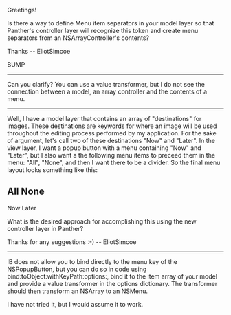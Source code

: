 Greetings!

Is there a way to define Menu item separators in your model layer so that Panther's controller layer will recognize this token and create menu separators from an NSArrayController's contents?

Thanks
-- EliotSimcoe

BUMP

----

Can you clarify? You can use a value transformer, but I do not see the connection between a model, an array controller and the contents of a menu.

----

Well, I have a model layer that contains an array of "destinations" for images. These destinations are keywords for where an image will be used throughout the editing process performed by my application. For the sake of argument, let's call two of these destinations "Now" and "Later". In the view layer, I want a popup button with a menu containing "Now" and "Later", but I also want a the following menu items to preceed them in the menu: "All", "None", and then I want there to be a divider. So the final menu layout looks something like this:
    
All
None
----------
Now
Later


What is the desired approach for accomplishing this using the new controller layer in Panther?

Thanks for any suggestions :-)
-- EliotSimcoe

----

IB does not allow you to bind directly to the menu key of the NSPopupButton, but you can do so in code using     bind:toObject:withKeyPath:options:, bind it to the item array of your model and provide a value transformer in the options dictionary. The transformer should then transform an NSArray to an NSMenu.

I have not tried it, but I would assume it to work.
